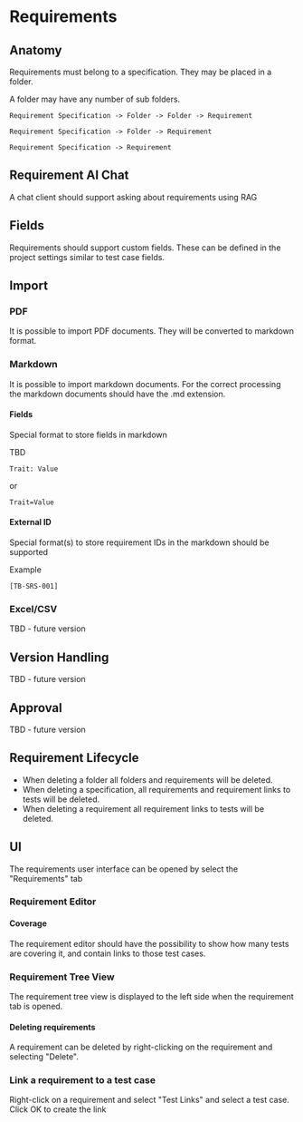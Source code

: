# Requirements

## Anatomy

Requirements must belong to a specification. They may be placed in a folder.

A folder may have any number of sub folders.

```
Requirement Specification -> Folder -> Folder -> Requirement

Requirement Specification -> Folder -> Requirement

Requirement Specification -> Requirement
```

## Requirement AI Chat

A chat client should support asking about requirements using RAG 

## Fields

Requirements should support custom fields. 
These can be defined in the project settings similar to test case fields.

## Import

### PDF
It is possible to import PDF documents. They will be converted to markdown format.

### Markdown
It is possible to import markdown documents.
For the correct processing the markdown documents should have the .md extension.

#### Fields
Special format to store fields in markdown

TBD

```
Trait: Value
```

or

```
Trait=Value
```

#### External ID
Special format(s) to store requirement IDs in the markdown should be supported

Example
```
[TB-SRS-001]
```

### Excel/CSV
TBD - future version

## Version Handling
TBD - future version

## Approval
TBD - future version

## Requirement Lifecycle

- When deleting a folder all folders and requirements will be deleted.
- When deleting a specification, all requirements and requirement links to tests will be deleted.
- When deleting a requirement all requirement links to tests will be deleted.

## UI

The requirements user interface can be opened by select the "Requirements" tab

### Requirement Editor

#### Coverage

The requirement editor should have the possibility to show how many tests are covering it, and contain links to those test cases.

### Requirement Tree View

The requirement tree view is displayed to the left side when the requirement tab is opened.

#### Deleting requirements

A requirement can be deleted by right-clicking on the requirement and selecting "Delete".

### Link a requirement to a test case

Right-click on a requirement and select "Test Links" and select a test case.
Click OK to create the link
